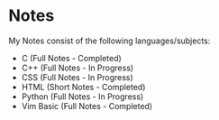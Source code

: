 # Notes
My Notes consist of the following languages/subjects:
- C (Full Notes - Completed)
- C++ (Full Notes - In Progress)
- CSS (Full Notes - In Progress)
- HTML (Short Notes - Completed)
- Python (Full Notes - In Progress)
- Vim Basic (Full Notes - Completed)